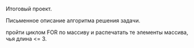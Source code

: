 Итоговый проект.

Письменное описание алгоритма решения задачи.

пройти циклом FOR по массиву и распечатать те элементы массива, чья длина <= 3.
